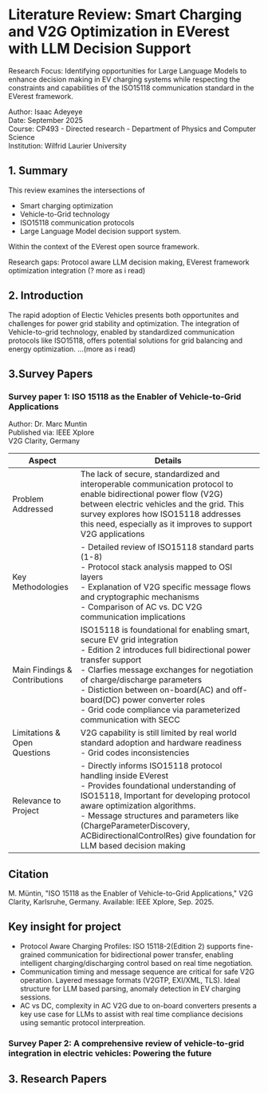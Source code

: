 # Literature Review: Smart Charging and V2G Optimization in EVerest with LLM Decision Support
Research Focus: Identifying opportunities for Large Language Models to enhance decision making in EV charging systems while respecting the constraints and capabilities of the ISO15118 communication standard in the EVerest framework.

Author: Isaac Adeyeye<br>
Date: September 2025<br>
Course: CP493 - Directed research - Department of Physics and Computer Science <br>
Institution: Wilfrid Laurier University<br>

## 1. Summary
  This review examines the intersections of 
  * Smart charging optimization 
  * Vehicle-to-Grid technology
  * ISO15118 communication protocols
  * Large Language Model decision support system.<br> 
  
  Within the context of the EVerest open source framework. <br>
  
  Research gaps: Protocol aware LLM decision making, EVerest framework optimization integration (? more as i read)
  
## 2. Introduction
  The rapid adoption of Electic Vehicles presents both opportunites and challenges for power grid stability and optimization. The integration of Vehicle-to-grid technology, enabled by standardized communication protocols like ISO15118, offers potential solutions for grid balancing and energy optimization. ...(more as i read)

## 3.Survey Papers
  ### Survey paper 1: ISO 15118 as the Enabler of Vehicle-to-Grid Applications
  Author: Dr. Marc Muntin<br>
  Published via: IEEE Xplore<br>
  V2G Clarity, Germany

| Aspect | Details |
|---|---|
| Problem Addressed | The lack of secure, standardized and interoperable communication protocol to enable bidirectional power flow (V2G) between electric vehicles and the grid. This survey explores how ISO15118 addresses this need, especially as it improves to support V2G applications | 
| Key Methodologies | - Detailed review of ISO15118 standard parts (1-8)<br> - Protocol stack analysis mapped to OSI layers<br> - Explanation of V2G specific message flows and cryptographic mechanisms <br> - Comparison of AC vs. DC V2G communication implications   | 
| Main Findings & Contributions | ISO15118 is foundational for enabling smart, secure EV grid integration<br> - Edition 2 introduces full bidirectional power transfer support<br> - Clarfies message exchanges for negotiation of charge/discharge parameters <br> - Distiction between on-board(AC) and off-board(DC) power converter roles<br> - Grid code compliance via parameterized communication with SECC   |
| Limitations & Open Questions | V2G capability is still limited by real world standard adoption and hardware readiness<br> - Grid codes inconsistencies |
| Relevance to Project | - Directly informs ISO15118 protocol handling inside EVerest <br>- Provides foundational understanding of ISO15118, Important for developing protocol aware optimization algorithms. <br>- Message structures and parameters like (ChargeParameterDiscovery, ACBidirectionalControlRes) give foundation for LLM based decision making |

## Citation
M. Müntin, "ISO 15118 as the Enabler of Vehicle-to-Grid Applications," V2G Clarity, Karlsruhe, Germany. Available: IEEE Xplore, Sep. 2025.

## Key insight for project
* Protocol Aware Charging Profiles: ISO 15118-2(Edition 2) supports fine-grained communication for bidirectional power transfer, enabling intelligent charging/discharging control based on real time negotiation.
* Communication timing and message sequence are critical for safe V2G operation.  Layered message formats (V2GTP, EXI/XML, TLS). Ideal structure for LLM based parsing, anomaly detection in EV charging sessions.
* AC vs DC, complexity in AC V2G due to on-board converters presents a key use case for LLMs to assist with real time compliance decisions using semantic protocol interpreation.


### Survey Paper 2: A comprehensive review of vehicle-to-grid integration in electric vehicles: Powering the future

## 3. Research Papers